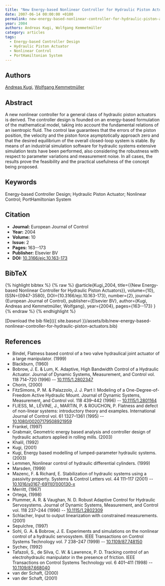 ```yaml
---
title: "New Energy-based Nonlinear Controller for Hydraulic Piston Actuators"
date: 2007-06-14 00:00:00 +0100
permalink: new-energy-based-nonlinear-controller-for-hydraulic-piston-actuators
year: 2004
authors: Andreas Kugi, Wolfgang Kemmetmüller
category: articles
tags:
  - Energy-based Controller Design
  - Hydraulic Piston Actuator
  - Nonlinear Control
  - PortHamiltonian System
---
```

 
## Authors
[Andreas Kugi](authors/andreas-kugi), [Wolfgang Kemmetmüller](authors/wolfgang-kemmetmuller)
 
## Abstract
A new nonlinear controller for a general class of hydraulic piston actuators is derived. The controller design is founded on an energy-based formulation of the mathematical model, taking into account the fundamental relations of an isentropic fluid. The control law guarantees that the errors of the piston position, the velocity and the piston force asymptotically approach zero and that the desired equilibrium of the overall closed-loop system is stable. By means of an industrial simulation software for hydraulic systems extensive simulation tests have been performed, also considering the robustness with respect to parameter variations and measurement noise. In all cases, the results prove the feasibility and the practical usefulness of the concept being proposed.
 
## Keywords
Energy-based Controller Design; Hydraulic Piston Actuator; Nonlinear Control; PortHamiltonian System
 
## Citation
- **Journal:** European Journal of Control
- **Year:** 2004
- **Volume:** 10
- **Issue:** 2
- **Pages:** 163--173
- **Publisher:** Elsevier BV
- **DOI:** [10.3166/ejc.10.163-173](https://doi.org/10.3166/ejc.10.163-173)
 
## BibTeX
{% highlight bibtex %}
{% raw %}
@article{Kugi_2004,
  title={{New Energy-based Nonlinear Controller for Hydraulic Piston Actuators}},
  volume={10},
  ISSN={0947-3580},
  DOI={10.3166/ejc.10.163-173},
  number={2},
  journal={European Journal of Control},
  publisher={Elsevier BV},
  author={Kugi, Andreas and Kemmetmüller, Wolfgang},
  year={2004},
  pages={163--173}
}
{% endraw %}
{% endhighlight %}
 
[Download the bib file]({{ site.baseurl }}/assets/bib/new-energy-based-nonlinear-controller-for-hydraulic-piston-actuators.bib)
 
## References
- Bindel, Flatness based control of a two valve hydraulical joint actuator of a large manipulator. (1999)
- Blackburn, (1960)
- Bobrow, J. E. & Lum, K. Adaptive, High Bandwidth Control of a Hydraulic Actuator. Journal of Dynamic Systems, Measurement, and Control vol. 118 714–720 (1996) -- [10.1115/1.2802347](https://doi.org/10.1115/1.2802347)
- Chorin, (2000)
- FitzSimons, P. M. & Palazzolo, J. J. Part I: Modeling of a One-Degree-of-Freedom Active Hydraulic Mount. Journal of Dynamic Systems, Measurement, and Control vol. 118 439–442 (1996) -- [10.1115/1.2801164](https://doi.org/10.1115/1.2801164)
- FLIESS, M., LÉVINE, J., MARTIN, P. & ROUCHON, P. Flatness and defect of non-linear systems: introductory theory and examples. International Journal of Control vol. 61 1327–1361 (1995) -- [10.1080/00207179508921959](https://doi.org/10.1080/00207179508921959)
- Frankel, (1997)
- Grabmair, Geometric energy based analysis and controller design of hydraulic actuators applied in rolling mills. (2003)
- Khalil, (1992)
- Kugi, (2001)
- Kugi, Energy based modelling of lumped-parameter hydraulic systems. (2003)
- Lemmen, Nonlinear control of hydraulic differential cylinders. (1999)
- Marsden, (1999)
- Mazenc, F. & Richard, E. Stabilization of hydraulic systems using a passivity property. Systems &amp; Control Letters vol. 44 111–117 (2001) -- [10.1016/s0167-6911(01)00130-x](https://doi.org/10.1016/s0167-6911(01)00130-x)
- Merritt, (1967)
- Ortega, (1998)
- Plummer, A. R. & Vaughan, N. D. Robust Adaptive Control for Hydraulic Servosystems. Journal of Dynamic Systems, Measurement, and Control vol. 118 237–244 (1996) -- [10.1115/1.2802309](https://doi.org/10.1115/1.2802309)
- Schlacher, Input to output linearization with constrained measurements. (2001)
- Sepulchre, (1997)
- Sohl, G. A. & Bobrow, J. E. Experiments and simulations on the nonlinear control of a hydraulic servosystem. IEEE Transactions on Control Systems Technology vol. 7 238–247 (1999) -- [10.1109/87.748150](https://doi.org/10.1109/87.748150)
- Sychev, (1992)
- Tafazoli, S., de Silva, C. W. & Lawrence, P. D. Tracking control of an electrohydraulic manipulator in the presence of friction. IEEE Transactions on Control Systems Technology vol. 6 401–411 (1998) -- [10.1109/87.668040](https://doi.org/10.1109/87.668040)
- van der Schaft, (2000)
- van der Schaft, (2001)

